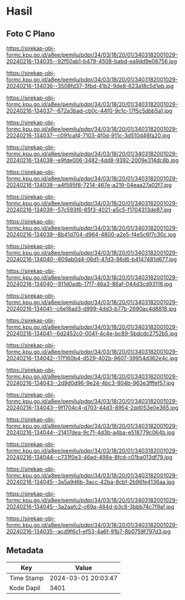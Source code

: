 # Hasil

## Foto C Plano

https://sirekap-obj-formc.kpu.go.id/a8ee/pemilu/pdpr/34/03/18/20/01/3403182001029-20240216-134035--92f50ab1-b479-4508-babd-ea9dd9e06756.jpg

https://sirekap-obj-formc.kpu.go.id/a8ee/pemilu/pdpr/34/03/18/20/01/3403182001029-20240216-134036--3508fd37-3fbd-41b2-9de8-623a18c5d1eb.jpg

https://sirekap-obj-formc.kpu.go.id/a8ee/pemilu/pdpr/34/03/18/20/01/3403182001029-20240216-134037--672a3bad-cb0c-44f0-9c1c-17f5c5dbb5a1.jpg

https://sirekap-obj-formc.kpu.go.id/a8ee/pemilu/pdpr/34/03/18/20/01/3403182001029-20240216-134037--c091caf4-7103-4f0d-911c-3d510d46fa20.jpg

https://sirekap-obj-formc.kpu.go.id/a8ee/pemilu/pdpr/34/03/18/20/01/3403182001029-20240216-134038--e9fde006-3482-4dd8-9392-2009e314dc8b.jpg

https://sirekap-obj-formc.kpu.go.id/a8ee/pemilu/pdpr/34/03/18/20/01/3403182001029-20240216-134038--a4f595f8-7214-467e-a219-04eaa27a02f7.jpg

https://sirekap-obj-formc.kpu.go.id/a8ee/pemilu/pdpr/34/03/18/20/01/3403182001029-20240216-134039--57c593f6-85f3-4021-a5c5-f1704313de87.jpg

https://sirekap-obj-formc.kpu.go.id/a8ee/pemilu/pdpr/34/03/18/20/01/3403182001029-20240216-134039--8b41d704-d964-4800-a2e5-f4e5c6f7c30c.jpg

https://sirekap-obj-formc.kpu.go.id/a8ee/pemilu/pdpr/34/03/18/20/01/3403182001029-20240216-134040--609ab0d4-06d1-47d3-86d6-b4147481d677.jpg

https://sirekap-obj-formc.kpu.go.id/a8ee/pemilu/pdpr/34/03/18/20/01/3403182001029-20240216-134040--911d0adb-17f7-46a3-86af-044d3cd93116.jpg

https://sirekap-obj-formc.kpu.go.id/a8ee/pemilu/pdpr/34/03/18/20/01/3403182001029-20240216-134041--c6e18ad3-d999-4dd3-b77b-2690ac4d8818.jpg

https://sirekap-obj-formc.kpu.go.id/a8ee/pemilu/pdpr/34/03/18/20/01/3403182001029-20240216-134041--6d2452c0-0041-4c4e-bc89-5bdcdc2752b5.jpg

https://sirekap-obj-formc.kpu.go.id/a8ee/pemilu/pdpr/34/03/18/20/01/3403182001029-20240216-134042--17f160b4-d529-402b-9607-39954d362e4c.jpg

https://sirekap-obj-formc.kpu.go.id/a8ee/pemilu/pdpr/34/03/18/20/01/3403182001029-20240216-134043--2d9d0d96-9e24-4bc3-804b-963e3fffef57.jpg

https://sirekap-obj-formc.kpu.go.id/a8ee/pemilu/pdpr/34/03/18/20/01/3403182001029-20240216-134043--9f1704c4-d703-44d3-8954-2dd053e0e365.jpg

https://sirekap-obj-formc.kpu.go.id/a8ee/pemilu/pdpr/34/03/18/20/01/3403182001029-20240216-134044--21417dea-9c71-4d3b-a4ba-e518779c064b.jpg

https://sirekap-obj-formc.kpu.go.id/a8ee/pemilu/pdpr/34/03/18/20/01/3403182001029-20240216-134044--c731f0e3-46ad-498a-8fcd-c01ba013df79.jpg

https://sirekap-obj-formc.kpu.go.id/a8ee/pemilu/pdpr/34/03/18/20/01/3403182001029-20240216-134045--3a5a9d6b-3acc-42ba-8cbf-2b96fe4136aa.jpg

https://sirekap-obj-formc.kpu.go.id/a8ee/pemilu/pdpr/34/03/18/20/01/3403182001029-20240216-134045--3a2aafc2-c69a-484d-b3c8-3bbb74c7f9af.jpg

https://sirekap-obj-formc.kpu.go.id/a8ee/pemilu/pdpr/34/03/18/20/01/3403182001029-20240216-134035--acd9f6c1-ef53-4a6f-91b7-8b0759f797d3.jpg


## Metadata

| Key        | Value               |
| ---------- | ------------------- |
| Time Stamp | 2024-03-01 20:03:47 |
| Kode Dapil | 3401                |



